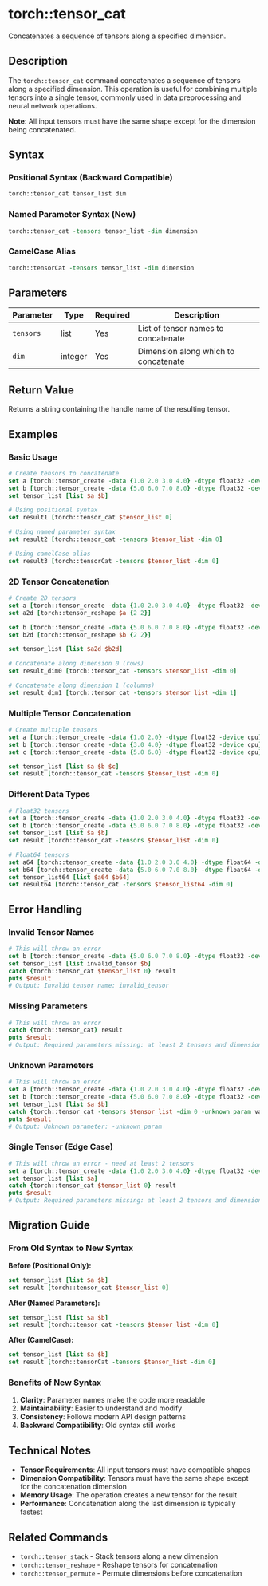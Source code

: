 # torch::tensor_cat

Concatenates a sequence of tensors along a specified dimension.

## Description

The `torch::tensor_cat` command concatenates a sequence of tensors along a specified dimension. This operation is useful for combining multiple tensors into a single tensor, commonly used in data preprocessing and neural network operations.

**Note**: All input tensors must have the same shape except for the dimension being concatenated.

## Syntax

### Positional Syntax (Backward Compatible)
```tcl
torch::tensor_cat tensor_list dim
```

### Named Parameter Syntax (New)
```tcl
torch::tensor_cat -tensors tensor_list -dim dimension
```

### CamelCase Alias
```tcl
torch::tensorCat -tensors tensor_list -dim dimension
```

## Parameters

| Parameter | Type | Required | Description |
|-----------|------|----------|-------------|
| `tensors` | list | Yes | List of tensor names to concatenate |
| `dim` | integer | Yes | Dimension along which to concatenate |

## Return Value

Returns a string containing the handle name of the resulting tensor.

## Examples

### Basic Usage

```tcl
# Create tensors to concatenate
set a [torch::tensor_create -data {1.0 2.0 3.0 4.0} -dtype float32 -device cpu]
set b [torch::tensor_create -data {5.0 6.0 7.0 8.0} -dtype float32 -device cpu]
set tensor_list [list $a $b]

# Using positional syntax
set result1 [torch::tensor_cat $tensor_list 0]

# Using named parameter syntax
set result2 [torch::tensor_cat -tensors $tensor_list -dim 0]

# Using camelCase alias
set result3 [torch::tensorCat -tensors $tensor_list -dim 0]
```

### 2D Tensor Concatenation

```tcl
# Create 2D tensors
set a [torch::tensor_create -data {1.0 2.0 3.0 4.0} -dtype float32 -device cpu]
set a2d [torch::tensor_reshape $a {2 2}]

set b [torch::tensor_create -data {5.0 6.0 7.0 8.0} -dtype float32 -device cpu]
set b2d [torch::tensor_reshape $b {2 2}]

set tensor_list [list $a2d $b2d]

# Concatenate along dimension 0 (rows)
set result_dim0 [torch::tensor_cat -tensors $tensor_list -dim 0]

# Concatenate along dimension 1 (columns)
set result_dim1 [torch::tensor_cat -tensors $tensor_list -dim 1]
```

### Multiple Tensor Concatenation

```tcl
# Create multiple tensors
set a [torch::tensor_create -data {1.0 2.0} -dtype float32 -device cpu]
set b [torch::tensor_create -data {3.0 4.0} -dtype float32 -device cpu]
set c [torch::tensor_create -data {5.0 6.0} -dtype float32 -device cpu]

set tensor_list [list $a $b $c]
set result [torch::tensor_cat -tensors $tensor_list -dim 0]
```

### Different Data Types

```tcl
# Float32 tensors
set a [torch::tensor_create -data {1.0 2.0 3.0 4.0} -dtype float32 -device cpu]
set b [torch::tensor_create -data {5.0 6.0 7.0 8.0} -dtype float32 -device cpu]
set tensor_list [list $a $b]
set result [torch::tensor_cat -tensors $tensor_list -dim 0]

# Float64 tensors
set a64 [torch::tensor_create -data {1.0 2.0 3.0 4.0} -dtype float64 -device cpu]
set b64 [torch::tensor_create -data {5.0 6.0 7.0 8.0} -dtype float64 -device cpu]
set tensor_list64 [list $a64 $b64]
set result64 [torch::tensor_cat -tensors $tensor_list64 -dim 0]
```

## Error Handling

### Invalid Tensor Names
```tcl
# This will throw an error
set b [torch::tensor_create -data {5.0 6.0 7.0 8.0} -dtype float32 -device cpu]
set tensor_list [list invalid_tensor $b]
catch {torch::tensor_cat $tensor_list 0} result
puts $result
# Output: Invalid tensor name: invalid_tensor
```

### Missing Parameters
```tcl
# This will throw an error
catch {torch::tensor_cat} result
puts $result
# Output: Required parameters missing: at least 2 tensors and dimension
```

### Unknown Parameters
```tcl
# This will throw an error
set a [torch::tensor_create -data {1.0 2.0 3.0 4.0} -dtype float32 -device cpu]
set b [torch::tensor_create -data {5.0 6.0 7.0 8.0} -dtype float32 -device cpu]
set tensor_list [list $a $b]
catch {torch::tensor_cat -tensors $tensor_list -dim 0 -unknown_param value} result
puts $result
# Output: Unknown parameter: -unknown_param
```

### Single Tensor (Edge Case)
```tcl
# This will throw an error - need at least 2 tensors
set a [torch::tensor_create -data {1.0 2.0 3.0 4.0} -dtype float32 -device cpu]
set tensor_list [list $a]
catch {torch::tensor_cat $tensor_list 0} result
puts $result
# Output: Required parameters missing: at least 2 tensors and dimension
```

## Migration Guide

### From Old Syntax to New Syntax

**Before (Positional Only):**
```tcl
set tensor_list [list $a $b]
set result [torch::tensor_cat $tensor_list 0]
```

**After (Named Parameters):**
```tcl
set tensor_list [list $a $b]
set result [torch::tensor_cat -tensors $tensor_list -dim 0]
```

**After (CamelCase):**
```tcl
set tensor_list [list $a $b]
set result [torch::tensorCat -tensors $tensor_list -dim 0]
```

### Benefits of New Syntax

1. **Clarity**: Parameter names make the code more readable
2. **Maintainability**: Easier to understand and modify
3. **Consistency**: Follows modern API design patterns
4. **Backward Compatibility**: Old syntax still works

## Technical Notes

- **Tensor Requirements**: All input tensors must have compatible shapes
- **Dimension Compatibility**: Tensors must have the same shape except for the concatenation dimension
- **Memory Usage**: The operation creates a new tensor for the result
- **Performance**: Concatenation along the last dimension is typically fastest

## Related Commands

- `torch::tensor_stack` - Stack tensors along a new dimension
- `torch::tensor_reshape` - Reshape tensors for concatenation
- `torch::tensor_permute` - Permute dimensions before concatenation 